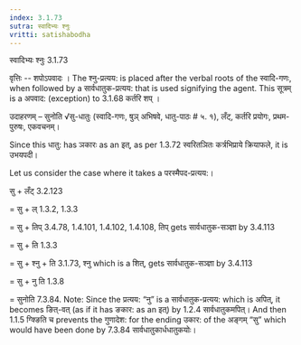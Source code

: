```yaml
---
index: 3.1.73
sutra: स्वादिभ्यः श्नुः
vritti: satishabodha
---
```



 स्वादिभ्यः श्नुः 3.1.73 

वृत्तिः -- शपोऽपवादः । The श्नु-प्रत्यय: is placed after the verbal roots of the स्वादि-गणः, when followed by a सार्वधातुक-प्रत्यय: that is used signifying the agent. This सूत्रम् is a अपवाद: (exception) to 3.1.68 कर्तरि शप्‌ । 


उदाहरणम् – सुनोति √सु-धातुः (स्वादि-गणः, षुञ् अभिषवे, धातु-पाठः # ५. १), लँट्, कर्तरि प्रयोगः, प्रथम-पुरुषः, एकवचनम्। 


Since this धातु: has ञकारः as an इत्, as per 1.3.72 स्वरितञितः कर्त्रभिप्राये क्रियाफले, it is उभयपदी। 

Let us consider the case where it takes a परस्मैपद-प्रत्यय:। 


सु + लँट् 3.2.123 

= सु + ल् 1.3.2, 1.3.3 

= सु + तिप् 3.4.78, 1.4.101, 1.4.102, 1.4.108, तिप् gets सार्वधातुक-सञ्ज्ञा by 3.4.113 

= सु + ति 1.3.3 

= सु + श्नु + ति 3.1.73, श्नु which is a शित्, gets सार्वधातुक-सञ्ज्ञा by 3.4.113 

= सु + नु ति 1.3.8 

= सुनोति 7.3.84. Note: Since the प्रत्यय: “नु” is a सार्वधातुक-प्रत्यय: which is अपित्, it becomes ङित्-वत् (as if it has ङकार: as an इत्) by 1.2.4 सार्वधातुकमपित्। And then 1.1.5 ग्क्ङिति च prevents the गुणादेश: for the ending उकार: of the अङ्गम् “सु” which would have been done by 7.3.84 सार्वधातुकार्धधातुकयोः। 


